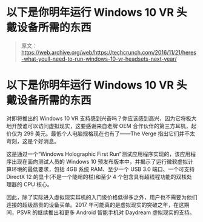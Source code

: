 # 以下是你明年运行 Windows 10 VR 头戴设备所需的东西 

> 原文：<https://web.archive.org/web/https://techcrunch.com/2016/11/21/heres-what-youll-need-to-run-windows-10-vr-headsets-next-year/>

# 以下是你明年运行 Windows 10 VR 头戴设备所需的东西

对即将推出的 Windows 10 VR 支持感到兴奋吗？你应该感到高兴，因为它将极大地开放谁可以访问虚拟现实，这要感谢来自老牌 OEM 合作伙伴的第三方耳机，起价仅为 299 美元。最低个人电脑规格现在也有了——The Verge 指出它们并不太苛刻，这是个好消息。

这是通过一个“Windows Holographic First Run”测试应用程序实现的，该应用程序出现在面向测试人员的 Windows 10 预发布版本中，并揭示了运行微软虚拟计算环境的最低要求，包括 4GB 系统 RAM、至少一个 USB 3.0 端口、一个可支持 DirectX 12 的显卡(不是一个陡峭的栏)和至少 4 个包含具有超线程功能的双核处理器的 CPU 核心。

因此，除了实际进入虚拟现实耳机的入门级价格低得多之外，用户也不需要为他们连接的超级昂贵的设备买单。2017 年可能真的是虚拟现实的突破之年，在这期间，PSVR 的继续推出和更多 Android 智能手机对 Daydream 虚拟现实的支持。